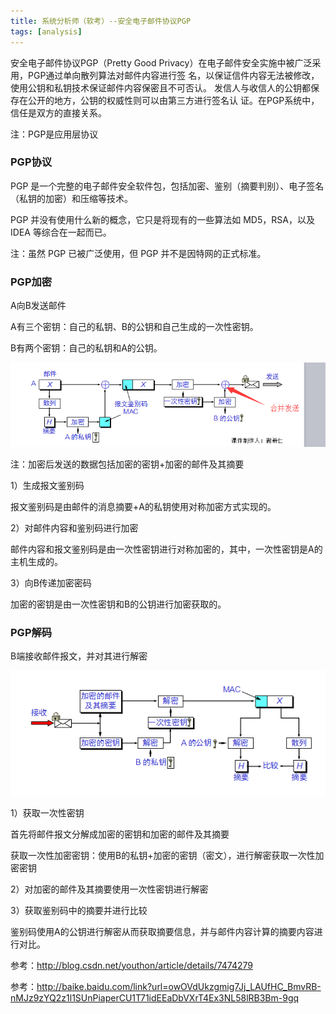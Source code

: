 ```yaml
---
title: 系统分析师（软考）--安全电子邮件协议PGP
tags: [analysis]
---
```


安全电子邮件协议PGP（Pretty Good Privacy）在电子邮件安全实施中被广泛采用，PGP通过单向散列算法对邮件内容进行签  名，以保证信件内容无法被修改，使用公钥和私钥技术保证邮件内容保密且不可否认。  发信人与收信人的公钥都保存在公开的地方，公钥的权威性则可以由第三方进行签名认  证。在PGP系统中，信任是双方的直接关系。

注：PGP是应用层协议

### PGP协议

PGP 是一个完整的电子邮件安全软件包，包括加密、鉴别（摘要判别）、电子签名（私钥的加密）和压缩等技术。

PGP 并没有使用什么新的概念，它只是将现有的一些算法如 MD5，RSA，以及 IDEA 等综合在一起而已。

注：虽然 PGP 已被广泛使用，但 PGP 并不是因特网的正式标准。  

### PGP加密

A向B发送邮件

A有三个密钥：自己的私钥、B的公钥和自己生成的一次性密钥。

B有两个密钥：自己的私钥和A的公钥。

![](/images/book/tech-analysis/net/PGP-send.png)

注：加密后发送的数据包括加密的密钥+加密的邮件及其摘要

1）生成报文鉴别码

报文鉴别码是由邮件的消息摘要+A的私钥使用对称加密方式实现的。

2）对邮件内容和鉴别码进行加密

邮件内容和报文鉴别码是由一次性密钥进行对称加密的，其中，一次性密钥是A的主机生成的。

3）向B传递加密密码

加密的密钥是由一次性密钥和B的公钥进行加密获取的。

### PGP解码

B端接收邮件报文，并对其进行解密

![](/images/book/tech-analysis/net/PGP-receive.png)

1）获取一次性密钥

首先将邮件报文分解成加密的密钥和加密的邮件及其摘要

获取一次性加密密钥：使用B的私钥+加密的密钥（密文），进行解密获取一次性加密密钥

2）对加密的邮件及其摘要使用一次性密钥进行解密

3）获取鉴别码中的摘要并进行比较

鉴别码使用A的公钥进行解密从而获取摘要信息，并与邮件内容计算的摘要内容进行对比。

参考：http://blog.csdn.net/youthon/article/details/7474279

参考：http://baike.baidu.com/link?url=owOVdUkzgmig7Jj_LAUfHC_BmvRB-nMJz9zYQ2z1l1SUnPiaperCU1T71idEEaDbVXrT4Ex3NL58lRB3Bm-9gq